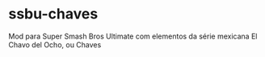 # ssbu-chaves
Mod para Super Smash Bros Ultimate com elementos da série mexicana El Chavo del Ocho, ou Chaves
